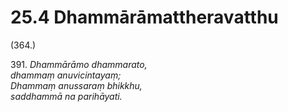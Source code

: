 

# 25.4 Dhammārāmattheravatthu



(364.)

391\. _Dhammārāmo dhammarato,_  
_dhammaṃ anuvicintayaṃ;_  
_Dhammaṃ anussaraṃ bhikkhu,_  
_saddhammā na parihāyati._  




